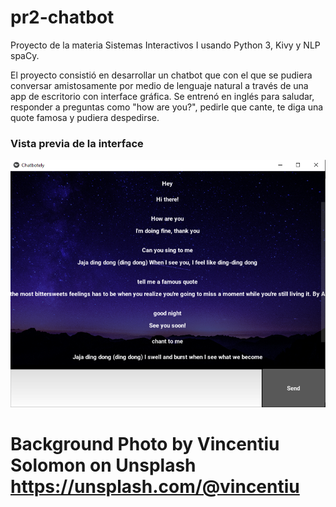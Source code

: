 # pr2-chatbot
Proyecto de la materia Sistemas Interactivos I usando Python 3, Kivy y NLP spaCy.

El proyecto consistió en desarrollar un chatbot que con el que se pudiera conversar amistosamente por medio de lenguaje natural a través de una app de escritorio con interface gráfica.
Se entrenó en inglés para saludar, responder a preguntas como "how are you?", pedirle que cante, te diga una quote famosa y pudiera despedirse.

### Vista previa de la interface
![alt_text](https://github.com/eildgc/pr2-chatbot/blob/main/chatbot_preview.png)


# Background Photo by Vincentiu Solomon on Unsplash https://unsplash.com/@vincentiu
